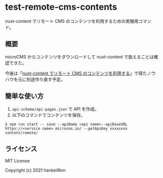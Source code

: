 # test-remote-cms-contents

nuxt-content でリモート CMS のコンテンツを利用するための実験用コマンド。


## 概要

microCMS からコンテンツをダウンロードして nuxt-content で扱えることは確認できた。

今後は「[nuxt-content でリモート CMS のコンテンツを利用する](https://hankei6km.github.io/mardock/deck/nuxt-content-and-remote-cms)」で得たノウハウを元に別途作り直す予定。

## 簡単な使い方

1. `api-scheme/api-pages.json` で API を作成。
1. 以下のコマンドでコンテンツを保存。

```console
$ npm run start -- save --apiName <api name>--apiBaseURL https://<service name>.microcms.io/ --getApiKey xxxxxxxx content/remote/
```



## ライセンス

MIT License

Copyright (c) 2021 hankei6km
